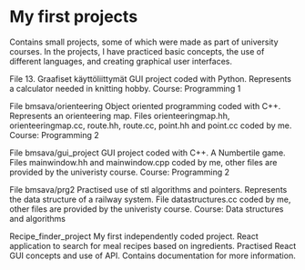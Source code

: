# My first projects
Contains small projects, some of which were made as part of university courses. In the projects, I have practiced basic concepts, the use of different languages, and creating graphical user interfaces.

File 13. Graafiset käyttöliittymät
GUI project coded with Python. Represents a calculator needed in knitting hobby. Course: Programming 1

File bmsava/orienteering
Object oriented programming coded with C++. Represents an orienteering map. Files orienteeringmap.hh, orienteeringmap.cc, route.hh, route.cc, point.hh and point.cc coded by me. Course: Programming 2

File bmsava/gui_project
GUI project coded with C++. A Numbertile game. Files mainwindow.hh and mainwindow.cpp coded by me, other files are provided by the univeristy course. Course: Programming 2

File bmsava/prg2
Practised use of stl algorithms and pointers. Represents the data structure of a railway system. File datastructures.cc coded by me, other files are provided by the univeristy course. Course: Data structures and algorithms

Recipe_finder_project
My first independently coded project. React application to search for meal recipes based on ingredients. Practised React GUI concepts and use of API. Contains documentation for more information.
